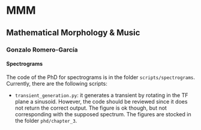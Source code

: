 # MMM
## Mathematical Morphology & Music
### Gonzalo Romero-García
#### Spectrograms
The code of the PhD for spectrograms is in the folder `scripts/spectrograms`. Currently, there are the following scripts:
* `transient_generation.py`: it generates a transient by rotating in the TF plane a sinusoid. However, the code should be reviewed since it does not return the correct output. The figure is ok though, but not corresponding with the supposed spectrum.
The figures are stocked in the folder `phd/chapter_3`.